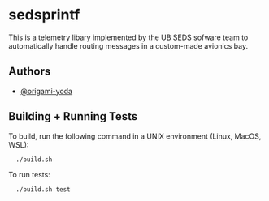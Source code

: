 # sedsprintf

This is a telemetry libary implemented by the UB SEDS sofware team to automatically handle routing messages in a custom-made avionics bay.

## Authors

- [@origami-yoda](https://github.com/origami-yoda)

## Building + Running Tests

To build, run the following command in a UNIX environment (Linux, MacOS, WSL):

```bash
  ./build.sh
```
To run tests:

```bash
  ./build.sh test
```
